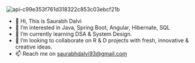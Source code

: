 ![api-c99e353f761d318322c853c03ebcf21b](https://github.com/saurabhdalvi93/saurabhdalvi93/assets/126389839/c2208fba-850d-4e67-a1bb-3da2eb515bbb)


- 👋 Hi, This is Saurabh Dalvi
- 👀 I’m interested in Java, Spring Boot, Angular, Hibernate, SQL
- 🌱 I’m currently learning DSA & System Design.
- 💞️ I’m looking to collaborate on R & D projects with fresh, innovative & creative ideas.
- 📫 Reach me on saurabhdalvi93@gmail.com

<!---
saurabhdalvi93/saurabhdalvi93 is a ✨ special ✨ repository because its `README.md` (this file) appears on your GitHub profile.
You can click the Preview link to take a look at your changes.
--->
